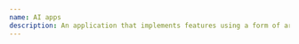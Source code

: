 ```yaml
---
name: AI apps
description: An application that implements features using a form of artificial intelligence
---
```

